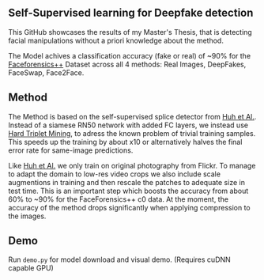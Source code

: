## Self-Supervised learning for Deepfake detection

This GitHub showcases the results of my Master's Thesis, that is detecting facial manipulations without a priori knowledge about the method.

<p align="center">
  <src="https://i.imgur.com/chG950e.png">
</p>

The Model achives a classification accuracy (fake or real) of ~90% for the [Faceforensics++](https://github.com/ondyari/FaceForensics) Dataset across all 4 methods: Real Images, DeepFakes, FaceSwap, Face2Face.

## Method
The Method is based on the self-supervised splice detector from [Huh et Al.](https://github.com/minyoungg/selfconsistency). Instead of a siamese RN50 network with added FC layers, we instead use [Hard Triplet Mining](https://arxiv.org/abs/1503.03832), to adress the known problem of trivial training samples. This speeds up the training by about x10 or alternatively halves the final error rate for same-image predictions. 

Like [Huh et Al.](https://github.com/minyoungg/selfconsistency) we only train on original photography from Flickr. To manage to adapt the domain to low-res video crops we also include scale augmentions in training and then rescale the patches to adequate size in test time. This is an important step which boosts the accuracy from about 60% to ~90% for the FaceForensics++ c0 data. At the moment, the accuracy of the method drops significantly when applying compression to the images.
## Demo

Run `demo.py` for model download and visual demo. (Requires cuDNN capable GPU)
